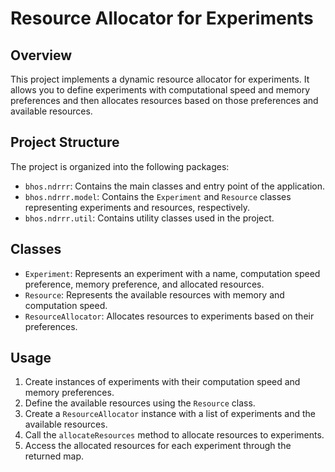 # Resource Allocator for Experiments

## Overview
This project implements a dynamic resource allocator for experiments. It allows you to define experiments with computational speed and memory preferences and then allocates resources based on those preferences and available resources.

## Project Structure
The project is organized into the following packages:
- `bhos.ndrrr`: Contains the main classes and entry point of the application.
- `bhos.ndrrr.model`: Contains the `Experiment` and `Resource` classes representing experiments and resources, respectively.
- `bhos.ndrrr.util`: Contains utility classes used in the project.

## Classes
- `Experiment`: Represents an experiment with a name, computation speed preference, memory preference, and allocated resources.
- `Resource`: Represents the available resources with memory and computation speed.
- `ResourceAllocator`: Allocates resources to experiments based on their preferences.

## Usage
1. Create instances of experiments with their computation speed and memory preferences.
2. Define the available resources using the `Resource` class.
3. Create a `ResourceAllocator` instance with a list of experiments and the available resources.
4. Call the `allocateResources` method to allocate resources to experiments.
5. Access the allocated resources for each experiment through the returned map.
